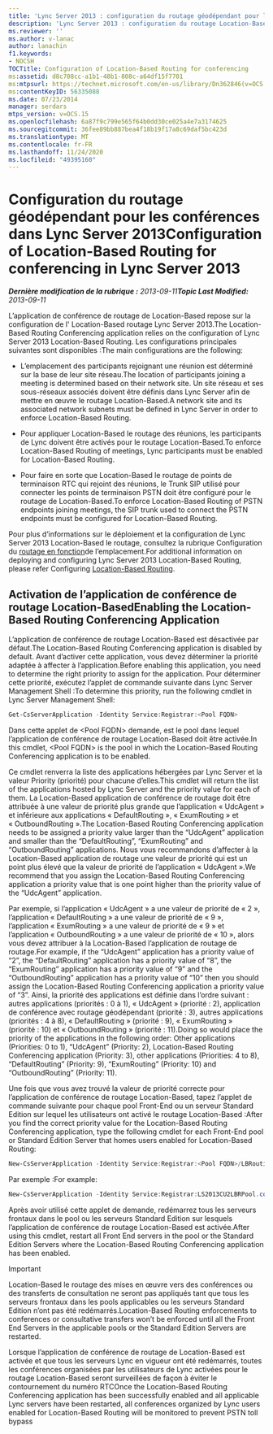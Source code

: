 ```yaml
---
title: 'Lync Server 2013 : configuration du routage géodépendant pour les conférences'
description: 'Lync Server 2013 : configuration du routage Location-Based pour les conférences.'
ms.reviewer: ''
ms.author: v-lanac
author: lanachin
f1.keywords:
- NOCSH
TOCTitle: Configuration of Location-Based Routing for conferencing
ms:assetid: d8c708cc-a1b1-48b1-808c-a64df15f7701
ms:mtpsurl: https://technet.microsoft.com/en-us/library/Dn362846(v=OCS.15)
ms:contentKeyID: 56335088
ms.date: 07/23/2014
manager: serdars
mtps_version: v=OCS.15
ms.openlocfilehash: 6a87f9c799e565f64b0dd30ce025a4e7a3174625
ms.sourcegitcommit: 36fee89bb887bea4f18b19f17a8c69daf5bc423d
ms.translationtype: MT
ms.contentlocale: fr-FR
ms.lasthandoff: 11/24/2020
ms.locfileid: "49395160"
---
```

# <a name="configuration-of-location-based-routing-for-conferencing-in-lync-server-2013"></a><span data-ttu-id="e81c1-103">Configuration du routage géodépendant pour les conférences dans Lync Server 2013</span><span class="sxs-lookup"><span data-stu-id="e81c1-103">Configuration of Location-Based Routing for conferencing in Lync Server 2013</span></span>

<div data-xmlns="http://www.w3.org/1999/xhtml">

<div class="topic" data-xmlns="http://www.w3.org/1999/xhtml" data-msxsl="urn:schemas-microsoft-com:xslt" data-cs="https://msdn.microsoft.com/">

<div data-asp="https://msdn2.microsoft.com/asp">



</div>

<div id="mainSection">

<div id="mainBody"><span data-ttu-id="e81c1-104">

<span> </span></span><span class="sxs-lookup"><span data-stu-id="e81c1-104">

<span> </span></span></span>

<span data-ttu-id="e81c1-105">_**Dernière modification de la rubrique :** 2013-09-11_</span><span class="sxs-lookup"><span data-stu-id="e81c1-105">_**Topic Last Modified:** 2013-09-11_</span></span>

<span data-ttu-id="e81c1-106">L’application de conférence de routage de Location-Based repose sur la configuration de l' Location-Based routage Lync Server 2013.</span><span class="sxs-lookup"><span data-stu-id="e81c1-106">The Location-Based Routing Conferencing application relies on the configuration of Lync Server 2013 Location-Based Routing.</span></span> <span data-ttu-id="e81c1-107">Les configurations principales suivantes sont disponibles :</span><span class="sxs-lookup"><span data-stu-id="e81c1-107">The main configurations are the following:</span></span>

  - <span data-ttu-id="e81c1-108">L’emplacement des participants rejoignant une réunion est déterminé sur la base de leur site réseau.</span><span class="sxs-lookup"><span data-stu-id="e81c1-108">The location of participants joining a meeting is determined based on their network site.</span></span> <span data-ttu-id="e81c1-109">Un site réseau et ses sous-réseaux associés doivent être définis dans Lync Server afin de mettre en œuvre le routage Location-Based.</span><span class="sxs-lookup"><span data-stu-id="e81c1-109">A network site and its associated network subnets must be defined in Lync Server in order to enforce Location-Based Routing.</span></span>

  - <span data-ttu-id="e81c1-110">Pour appliquer Location-Based le routage des réunions, les participants de Lync doivent être activés pour le routage Location-Based.</span><span class="sxs-lookup"><span data-stu-id="e81c1-110">To enforce Location-Based Routing of meetings, Lync participants must be enabled for Location-Based Routing.</span></span>

  - <span data-ttu-id="e81c1-111">Pour faire en sorte que Location-Based le routage de points de terminaison RTC qui rejoint des réunions, le Trunk SIP utilisé pour connecter les points de terminaison PSTN doit être configuré pour le routage de Location-Based.</span><span class="sxs-lookup"><span data-stu-id="e81c1-111">To enforce Location-Based Routing of PSTN endpoints joining meetings, the SIP trunk used to connect the PSTN endpoints must be configured for Location-Based Routing.</span></span>

<span data-ttu-id="e81c1-112">Pour plus d’informations sur le déploiement et la configuration de Lync Server 2013 Location-Based le routage, consultez la rubrique Configuration du [routage en fonction](lync-server-2013-configuring-location-based-routing.md)de l’emplacement.</span><span class="sxs-lookup"><span data-stu-id="e81c1-112">For additional information on deploying and configuring Lync Server 2013 Location-Based Routing, please refer Configuring [Location-Based Routing](lync-server-2013-configuring-location-based-routing.md).</span></span>

<div>

## <a name="enabling-the-location-based-routing-conferencing-application"></a><span data-ttu-id="e81c1-113">Activation de l’application de conférence de routage Location-Based</span><span class="sxs-lookup"><span data-stu-id="e81c1-113">Enabling the Location-Based Routing Conferencing Application</span></span>

<span data-ttu-id="e81c1-114">L’application de conférence de routage Location-Based est désactivée par défaut.</span><span class="sxs-lookup"><span data-stu-id="e81c1-114">The Location-Based Routing Conferencing application is disabled by default.</span></span> <span data-ttu-id="e81c1-115">Avant d’activer cette application, vous devez déterminer la priorité adaptée à affecter à l’application.</span><span class="sxs-lookup"><span data-stu-id="e81c1-115">Before enabling this application, you need to determine the right priority to assign for the application.</span></span> <span data-ttu-id="e81c1-116">Pour déterminer cette priorité, exécutez l’applet de commande suivante dans Lync Server Management Shell :</span><span class="sxs-lookup"><span data-stu-id="e81c1-116">To determine this priority, run the following cmdlet in Lync Server Management Shell:</span></span>

```powershell
Get-CsServerApplication -Identity Service:Registrar:<Pool FQDN>
```

<span data-ttu-id="e81c1-117">Dans cette applet de \<Pool FQDN\> demande, est le pool dans lequel l’application de conférence de routage Location-Based doit être activée.</span><span class="sxs-lookup"><span data-stu-id="e81c1-117">In this cmdlet, \<Pool FQDN\> is the pool in which the Location-Based Routing Conferencing application is to be enabled.</span></span>

<span data-ttu-id="e81c1-118">Ce cmdlet renverra la liste des applications hébergées par Lync Server et la valeur Priority (priorité) pour chacune d’elles.</span><span class="sxs-lookup"><span data-stu-id="e81c1-118">This cmdlet will return the list of the applications hosted by Lync Server and the priority value for each of them.</span></span> <span data-ttu-id="e81c1-119">La Location-Based application de conférence de routage doit être attribuée à une valeur de priorité plus grande que l’application « UdcAgent » et inférieure aux applications « DefaultRouting », « ExumRouting » et « OutboundRouting ».</span><span class="sxs-lookup"><span data-stu-id="e81c1-119">The Location-Based Routing Conferencing application needs to be assigned a priority value larger than the “UdcAgent” application and smaller than the “DefaultRouting”, “ExumRouting” and “OutboundRouting” applications.</span></span> <span data-ttu-id="e81c1-120">Nous vous recommandons d’affecter à la Location-Based application de routage une valeur de priorité qui est un point plus élevé que la valeur de priorité de l’application « UdcAgent ».</span><span class="sxs-lookup"><span data-stu-id="e81c1-120">We recommend that you assign the Location-Based Routing Conferencing application a priority value that is one point higher than the priority value of the “UdcAgent” application.</span></span>

<span data-ttu-id="e81c1-121">Par exemple, si l’application « UdcAgent » a une valeur de priorité de « 2 », l’application « DefaultRouting » a une valeur de priorité de « 9 », l’application « ExumRouting » a une valeur de priorité de « 9 » et l’application « OutboundRouting » a une valeur de priorité de « 10 », alors vous devez attribuer à la Location-Based l’application de routage de routage.</span><span class="sxs-lookup"><span data-stu-id="e81c1-121">For example, if the “UdcAgent” application has a priority value of “2”, the “DefaultRouting” application has a priority value of “8”, the “ExumRouting” application has a priority value of “9” and the “OutboundRouting” application has a priority value of “10” then you should assign the Location-Based Routing Conferencing application a priority value of “3”.</span></span> <span data-ttu-id="e81c1-122">Ainsi, la priorité des applications est définie dans l’ordre suivant : autres applications (priorités : 0 à 1), « UdcAgent » (priorité : 2), application de conférence avec routage géodépendant (priorité : 3), autres applications (priorités : 4 à 8), « DefaultRouting » (priorité : 9), « ExumRouting » (priorité : 10) et « OutboundRouting » (priorité : 11).</span><span class="sxs-lookup"><span data-stu-id="e81c1-122">Doing so would place the priority of the applications in the following order: Other applications (Priorities: 0 to 1), “UdcAgent” (Priority: 2), Location-Based Routing Conferencing application (Priority: 3), other applications (Priorities: 4 to 8), “DefaultRouting” (Priority: 9), “ExumRouting” (Priority: 10) and “OutboundRouting” (Priority: 11).</span></span>

<span data-ttu-id="e81c1-123">Une fois que vous avez trouvé la valeur de priorité correcte pour l’application de conférence de routage Location-Based, tapez l’applet de commande suivante pour chaque pool Front-End ou un serveur Standard Edition sur lequel les utilisateurs ont activé le routage Location-Based :</span><span class="sxs-lookup"><span data-stu-id="e81c1-123">After you find the correct priority value for the Location-Based Routing Conferencing application, type the following cmdlet for each Front-End pool or Standard Edition Server that homes users enabled for Location-Based Routing:</span></span>

```powershell
New-CsServerApplication -Identity Service:Registrar:<Pool FQDN>/LBRouting -Priority <Application Priority> -Enabled $true -Critical $true -Uri http://www.microsoft.com/LCS/LBRouting
```

<span data-ttu-id="e81c1-124">Par exemple :</span><span class="sxs-lookup"><span data-stu-id="e81c1-124">For example:</span></span>

```powershell
New-CsServerApplication -Identity Service:Registrar:LS2013CU2LBRPool.contoso.com/LBRouting -Priority 3 -Enabled $true -Critical $true -Uri http://www.microsoft.com/LCS/LBRouting
```

<span data-ttu-id="e81c1-125">Après avoir utilisé cette applet de demande, redémarrez tous les serveurs frontaux dans le pool ou les serveurs Standard Edition sur lesquels l’application de conférence de routage Location-Based est activée.</span><span class="sxs-lookup"><span data-stu-id="e81c1-125">After using this cmdlet, restart all Front End servers in the pool or the Standard Edition Servers where the Location-Based Routing Conferencing application has been enabled.</span></span>

<div>


> [!IMPORTANT]  
> <span data-ttu-id="e81c1-126">Location-Based le routage des mises en œuvre vers des conférences ou des transferts de consultation ne seront pas appliqués tant que tous les serveurs frontaux dans les pools applicables ou les serveurs Standard Edition n’ont pas été redémarrés.</span><span class="sxs-lookup"><span data-stu-id="e81c1-126">Location-Based Routing enforcements to conferences or consultative transfers won’t be enforced until all the Front End Servers in the applicable pools or the Standard Edition Servers are restarted.</span></span>



</div>

<span data-ttu-id="e81c1-127">Lorsque l’application de conférence de routage de Location-Based est activée et que tous les serveurs Lync en vigueur ont été redémarrés, toutes les conférences organisées par les utilisateurs de Lync activées pour le routage Location-Based seront surveillées de façon à éviter le contournement du numéro RTC</span><span class="sxs-lookup"><span data-stu-id="e81c1-127">Once the Location-Based Routing Conferencing application has been successfully enabled and all applicable Lync servers have been restarted, all conferences organized by Lync users enabled for Location-Based Routing will be monitored to prevent PSTN toll bypass</span></span>

<span data-ttu-id="e81c1-128"></div>

</div>

<span> </span>

</div>

</div>

</span><span class="sxs-lookup"><span data-stu-id="e81c1-128"></div>

</div>

<span> </span>

</div>

</div>

</span></span></div>

